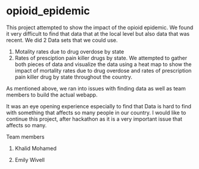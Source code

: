 # opioid_epidemic 
This project attempted to show the impact of the opioid epidemic. We found it very difficult to find that data that at the local level but also data that was recent. We did 2 Data sets that we could use. 

1. Motality rates due to drug overdose by state 
2. Rates of presciption pain killer drugs by state. 
We attempted to gather both pieces of data and visualize the data using a heat map to show the impact of mortality rates due to drug overdose and rates of prescription pain killer drug by state throughout the country. 

As mentioned above, we ran into issues with finding data as well as team members to build the actual webapp. 

It was an eye opening experience especially to find that Data is hard to find with something that affects so many people in our country. I would like to continue this project, after hackathon as it is a very important issue that affects so many. 

Team members

1. Khalid Mohamed

2. Emily Wivell

